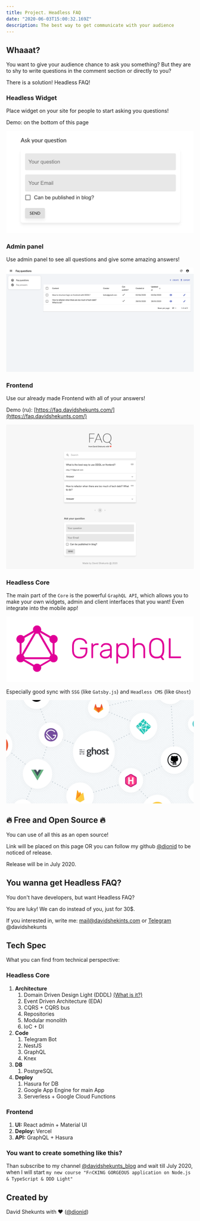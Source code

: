 ```yaml
---
title: Project. Headless FAQ
date: "2020-06-03T15:00:32.169Z"
description: The best way to get communicate with your audience
---
```


## Whaaat?

You want to give your audience chance to ask you something? But they are to shy to write
 questions in the comment section or directly to you?
 
There is a solution! Headless FAQ!

### Headless Widget

Place widget on your site for people to start asking you questions!

Demo: on the bottom of this page

![Headless FAQ Widget](./headless_faq_widget.png)

### Admin panel

Use admin panel to see all questions and give some amazing answers!

![Headless FAQ Admin](./headless_faq_admin_eng.png)

### Frontend

Use our already made Frontend with all of your answers!

Demo (ru): [https://faq.davidshekunts.com/](https://faq.davidshekunts.com/)

![Headless FAQ Frontend](./headless_faq_frontend.png)

### Headless Core

The main part of the `Core` is the powerful `GraphQL API`, which allows you to make your own
 widgets, admin and client interfaces that you want! Even integrate into the mobile app!

![Headless FAQ Core](./headless_faq_gql.png)

Especially good sync with `SSG` (like `Gatsby.js`) and `Headless CMS` (like `Ghost`)

![Headless FAQ Core](./headless_faq_core.png)

## 🔥 Free and Open Source 🔥

You can use of all this as an open source!

Link will be placed on this page OR you can follow my github [@dionid](https://github.com/Dionid
) to be noticed of release.

Release will be in July 2020.

## You wanna get Headless FAQ?

You don't have developers, but want Headless FAQ?

You are luky! We can do instead of you, just for 30$.

If you interested in, write me: mail@davidshekints.com or [Telegram](https://teleg.run/davidshekunts)
@davidshekunts


## Tech Spec

What you can find from technical perspective:

### Headless Core
1. **Architecture**
    1. Domain Driven Design Light (DDDL) [(What is it?)](/encyclopedia-domain-driven-design-light-what-is-it-and-why)
    1. Event Driven Architecture (EDA)
    1. CQRS + CQRS bus
    1. Repositories
    1. Modular monolith
    1. IoC + DI
1. **Code**
    1. Telegram Bot
    1. NestJS
    1. GraphQL
    1. Knex
1. **DB**
    1. PostgreSQL
1. **Deploy**
    1. Hasura for DB
    1. Google App Engine for main App
    1. Serverless + Google Cloud Functions
 
### Frontend

1. **UI:** React admin + Material UI
1. **Deploy:** Vercel
1. **API:** GraphQL + Hasura

### You want to create something like this?

Than subscribe to my channel [@davidshekunts_blog](https://teleg.run/davidshekunts_blog) and wait
 till July 2020, when I will start `my new course "F🔥CKING GORGEOUS application on Node.js
  & TypeScript & DDD Light"`

## Created by

David Shekunts with ❤️ ([@dionid](https://github.com/Dionid))